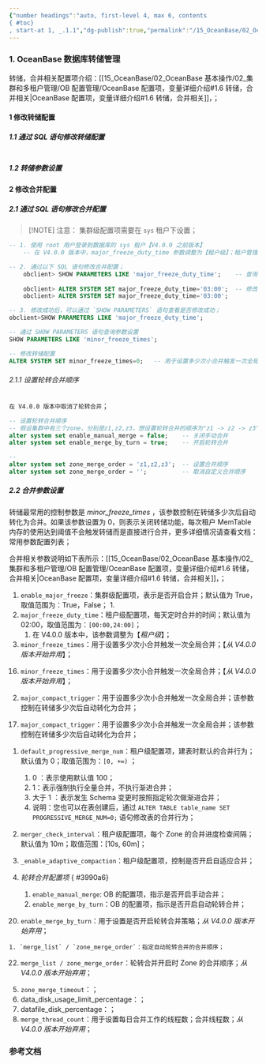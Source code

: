 ```yaml
---
{"number headings":"auto, first-level 4, max 6, contents
{ #toc}
, start-at 1, _.1.1","dg-publish":true,"permalink":"/15_OceanBase/02_OceanBase 基本操作/02_集群和多租户管理/管理数据存储/OceanBase 数据库转储，合并参数设置/","dgPassFrontmatter":true}
---
```



### 1. OceanBase 数据库转储管理

转储，合并相关配置项介绍：[[15_OceanBase/02_OceanBase 基本操作/02_集群和多租户管理/OB 配置管理/OceanBase 配置项，变量详细介绍#1.6 转储，合并相关\|OceanBase 配置项，变量详细介绍#1.6 转储，合并相关]]，；

#### 1 修改转储配置
##### 1.1 通过 SQL 语句修改转储配置
```sql

```

##### 1.2 转储参数设置


#### 2 修改合并配置
##### 2.1 通过 SQL 语句修改合并配置

> [!NOTE] 注意：
> 集群级配置项需要在 `sys` 租户下设置；

```sql
-- 1. 使用 root 用户登录到数据库的 sys 租户【V4.0.0 之前版本】 
	-- 在 V4.0.0 版本中，major_freeze_duty_time 参数调整为【租户级】；租户管理员登录到数据库(V4.0.0 及之后版本)；

-- 2. 通过以下 SQL 语句修改合并配置；
	obclient> SHOW PARAMETERS LIKE 'major_freeze_duty_time';    -- 查询参数设置配置
		
	obclient> ALTER SYSTEM SET major_freeze_duty_time='03:00';  -- 修改合并配置
	obclient> ALTER SYSTEM SET major_freeze_duty_time='03:00';

-- 3. 修改成功后，可以通过 `SHOW PARAMETERS` 语句查看是否修改成功；
obclient>SHOW PARAMETERS LIKE 'major_freeze_duty_time';
```


```sql
-- 通过 SHOW PARAMETERS 语句查询参数设置
SHOW PARAMETERS LIKE 'minor_freeze_times';

-- 修改转储配置
ALTER SYSTEM SET minor_freeze_times=0;   -- 用于设置多少次小合并触发一次全局合并；【从 V4.0.0 版本开始弃用】
```

###### 2.1.1 设置轮转合并顺序
`在 V4.0.0 版本中取消了轮转合并`；

```sql
-- 设置轮转合并顺序
-- 假设集群中有三个zone，分别是z1,z2,z3，想设置轮转合并的顺序为"z1 -> z2 -> z3"，步骤如下：
alter system set enable_manual_merge = false;    -- 关闭手动合并
alter system set enable_merge_by_turn = true;    -- 开启轮转合并

-- 
alter system set zone_merge_order = 'z1,z2,z3';  -- 设置合并顺序
alter system set zone_merge_order = '';          -- 取消自定义合并顺序
```


##### 2.2 合并参数设置
转储最常用的控制参数是 *minor_freeze_times* ，该参数控制在转储多少次后自动转化为合并。如果该参数设置为 0，则表示关闭转储功能，每次租户 MemTable 内存的使用达到阈值不会触发转储而是直接进行合并，更多详细情况请查看文档：常用参数配置列表；

合并相关参数说明如下表所示：[[15_OceanBase/02_OceanBase 基本操作/02_集群和多租户管理/OB 配置管理/OceanBase 配置项，变量详细介绍#1.6 转储，合并相关\|OceanBase 配置项，变量详细介绍#1.6 转储，合并相关]]，；
1. `enable_major_freeze`：集群级配置项，表示是否开启合并；默认值为 True，取值范围为：True，False；
	1. 
2. `major_freeze_duty_time`：租户级配置项，每天定时合并的时间；默认值为 02:00，取值范围为：`[00:00,24:00]`；
	1. 在 V4.0.0 版本中，该参数调整为【_租户级_】；
3. `minor_freeze_times`：用于设置多少次小合并触发一次全局合并；【*从 V4.0.0 版本开始弃用*】；
	
<div class="transclusion internal-embed is-loaded"><div class="markdown-embed">



16. `minor_freeze_times`：用于设置多少次小合并触发一次全局合并；【*从 V4.0.0 版本开始弃用*】； 

</div></div>

2. `major_compact_trigger`：用于设置多少次小合并触发一次全局合并；该参数控制在转储多少次后自动转化为合并；
	
<div class="transclusion internal-embed is-loaded"><div class="markdown-embed">



17. `major_compact_trigger`：用于设置多少次小合并触发一次全局合并；该参数控制在转储多少次后自动转化为合并； 

</div></div>

1. `default_progressive_merge_num`：租户级配置项，建表时默认的合并行为；默认值为 0；取值范围为：`[0, +∞)`  ；
	1. 0 ：表示使用默认值 100；
	2. 1：表示强制执行全量合并，不执行渐进合并；
	3. 大于 1 ：表示发生 Schema 变更时按照指定轮次做渐进合并；
	4. 说明：您也可以在表创建后，通过 `ALTER TABLE table_name SET PROGRESSIVE_MERGE_NUM=0;` 语句修改表的合并行为；
2. `merger_check_interval`：租户级配置项，每个 Zone 的合并进度检查间隔；默认值为 10m；取值范围：[10s, 60m]；
3. `_enable_adaptive_compaction`：租户级配置项，控制是否开启自适应合并；
4. *轮转合并配置项*
{ #3990a6}

	1. `enable_manual_merge`: OB 的配置项，指示是否开启手动合并；
	2. `enable_merge_by_turn`：OB 的配置项，指示是否开启自动轮转合并；
	
<div class="transclusion internal-embed is-loaded"><div class="markdown-embed">



20. `enable_merge_by_turn`：用于设置是否开启轮转合并策略；*从 V4.0.0 版本开始弃用*； 

</div></div>

	1. `merge_list` / `zone_merge_order`：指定自动轮转合并的合并顺序；
	
<div class="transclusion internal-embed is-loaded"><div class="markdown-embed">



22. `merge_list / zone_merge_order`：轮转合并开启时 Zone 的合并顺序；*从 V4.0.0 版本开始弃用*； 

</div></div>

5. `zone_merge_timeout`：；
6. data_disk_usage_limit_percentage：；
7. datafile_disk_percentage：；
8. `merge_thread_count`：用于设置每日合并工作的线程数；合并线程数；*从 V4.0.0 版本开始弃用*；

### 参考文档
